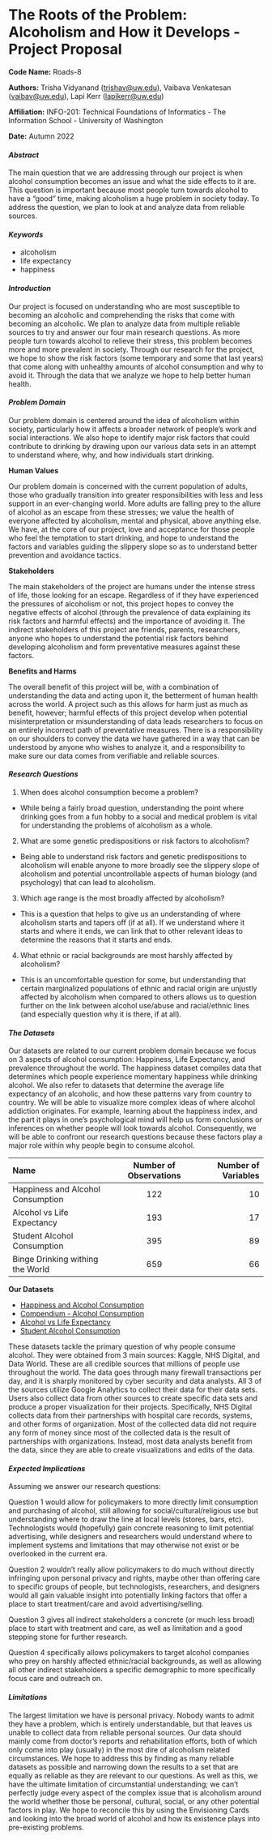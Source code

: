 # The Roots of the Problem: Alcoholism and How it Develops - Project Proposal

**Code Name:** Roads-8

**Authors:**
Trisha Vidyanand (trishav@uw.edu), Vaibava Venkatesan (vaibav@uw.edu), Lapi Kerr (lapikerr@uw.edu)

**Affiliation:**
INFO-201: Technical Foundations of Informatics - The Information School - University of Washington

**Date:**
Autumn 2022

#### **_Abstract_**

The main question that we are addressing through our project is when alcohol consumption becomes an issue and what the side effects to it are. This question is important because most people turn towards alcohol to have a “good” time, making alcoholism a huge problem in society today. To address the question, we plan to look at and analyze data from reliable sources.

#### **_Keywords_**
- alcoholism
- life expectancy
- happiness

#### **_Introduction_**

Our project is focused on understanding who are most susceptible to becoming an alcoholic and comprehending the risks that come with becoming an alcoholic. We plan to analyze data from multiple reliable sources to try and answer our four main research questions. As more people turn towards alcohol to relieve their stress, this problem becomes more and more prevalent in society. Through our research for the project, we hope to show the risk factors (some temporary and some that last years) that come along with unhealthy amounts of alcohol consumption and why to avoid it. Through the data that we analyze we hope to help better human health.

#### **_Problem Domain_**

Our problem domain is centered around the idea of alcoholism within society, particularly how  it affects a broader network of people’s work and social interactions. We also hope to identify major risk factors that could contribute to drinking by drawing upon our various data sets in an attempt to understand where, why, and how individuals start drinking.

**Human Values**

Our problem domain is concerned with the current population of adults, those who gradually transition into greater responsibilities with less and less support in an ever-changing world. More adults are falling prey to the allure of alcohol as an escape from these stresses; we value the health of everyone affected by alcoholism, mental and physical, above anything else. We have, at the core of our project, love and acceptance for those people who feel the temptation to start drinking, and hope to understand the factors and variables guiding the slippery slope so as to understand better prevention and avoidance tactics.

**Stakeholders**

The main stakeholders of the project are humans under the intense stress of life, those looking for an escape.  Regardless of if they have experienced the pressures of alcoholism or not, this project hopes to convey the negative effects of alcohol (through the prevalence of data explaining its risk factors and harmful effects) and the importance of avoiding it. The indirect stakeholders of this project are friends, parents, researchers, anyone who hopes to understand the potential risk factors behind developing alcoholism and form preventative measures against these factors.

**Benefits and Harms**

The overall benefit of this project will be, with a combination of understanding the data and acting upon it, the betterment of human health across the world. A project such as this allows for harm just as much as benefit, however; harmful effects of this project develop when potential misinterpretation or misunderstanding of data leads researchers to focus on an entirely incorrect path of preventative measures. There is a responsibility on our shoulders to convey the data we have gathered in a way that can be understood by anyone who wishes to analyze it, and a responsibility to make sure our data comes from verifiable and reliable sources.


#### **_Research Questions_**
1. When does alcohol consumption become a problem?
  - While being a fairly broad question, understanding the point where drinking goes from a fun hobby to a social and medical problem is vital for understanding the problems of alcoholism as a whole.
2. What are some genetic predispositions or risk factors to alcoholism?
  - Being able to understand risk factors and genetic predispositions to alcoholism will enable anyone to more broadly see the slippery slope of alcoholism and potential uncontrollable aspects of human biology (and psychology) that can lead to alcoholism.
3. Which age range is the most broadly affected by alcoholism?
  - This is a question that helps to give us an understanding of where alcoholism starts and tapers off (if at all). If we understand where it starts and where it ends, we can link that to other relevant ideas to determine the reasons that it starts and ends.
4. What ethnic or racial backgrounds are most harshly affected by alcoholism?
  - This is an uncomfortable question for some, but understanding that certain marginalized populations of ethnic and racial origin are unjustly affected by alcoholism when compared to others allows us to question further on the link between alcohol use/abuse and racial/ethnic lines (and especially question why it is there, if at all).

#### **_The Datasets_**

Our datasets are related to our current problem domain because we focus on 3 aspects of alcohol consumption: Happiness, Life Expectancy, and prevalence throughout the world. The happiness dataset compiles data that determines which people experience momentary happiness while drinking alcohol. We also refer to datasets that determine the average life expectancy of an alcoholic, and how these patterns vary from country to country. We will be able to visualize more complex ideas of where alcohol addiction originates. For example, learning about the happiness index, and the part it plays in one’s psychological mind will help us form conclusions or inferences on whether people will look towards alcohol. Consequently, we will be able to confront our research questions because these factors play a major role within why people begin to consume alcohol.

|Name     | Number of Observations | Number of Variables |
|:--------|:----------------------:|--------------------:|
|Happiness and Alcohol Consumption| 122 | 10|
|Alcohol vs Life Expectancy| 193 | 17 |
|Student Alcohol Consumption | 395 | 89|
|Binge Drinking withing the World| 659 | 66|

**Our Datasets**
- [Happiness and Alcohol Consumption](https://www.kaggle.com/datasets/marcospessotto/happiness-and-alcohol-consumption)
- [Compendium - Alcohol Consumption](https://digital.nhs.uk/data-and-information/publications/statistical/compendium-public-health/current/alcohol-consumption)
- [Alcohol vs Life Expectancy](https://data.world/databeats/alcohol-vs-life-expectancy/workspace/file?filename=Drinks_raw.csv)
- [Student Alcohol Consumption](https://data.world/data-society/student-alcohol-consumption)

These datasets tackle the primary question of why people consume alcohol. They were obtained from 3 main sources: Kaggle, NHS Digital, and Data World. These are all credible sources that millions of people use throughout the world. The data goes through many firewall transactions per day, and it is sharply monitored by cyber security and data analysts. All 3 of the sources utilize Google Analytics to collect their data for their data sets. Users also collect data from other sources to create specific data sets and produce a proper visualization for their projects. Specifically, NHS Digital collects data from their partnerships with hospital care records, systems, and other forms of organization. Most of the collected data did not require any form of money since most of the collected data is the result of partnerships with organizations. Instead, most data analysts benefit from the data, since they are able to create visualizations and edits of the data.


#### **_Expected Implications_**

Assuming we answer our research questions:

Question 1 would allow for policymakers to more directly limit consumption and purchasing of alcohol, still allowing for social/cultural/religious use but understanding where to draw the line at local levels (stores, bars, etc). Technologists would (hopefully) gain concrete reasoning to limit potential advertising, while designers and researchers would understand where to implement systems and limitations that may otherwise not exist or be overlooked in the current era.

Question 2 wouldn’t really allow policymakers to do much without directly infringing upon personal privacy and rights, maybe other than offering care to specific groups of people, but technologists, researchers, and designers would all gain valuable insight into potentially linking factors that offer a place to start treatment/care and avoid advertising/selling.

Question 3 gives all indirect stakeholders a concrete (or much less broad) place to start with treatment and care, as well as limitation and a good stepping stone for further research.

Question 4 specifically allows policymakers to target alcohol companies who prey on harshly affected ethnic/racial backgrounds, as well as allowing all other indirect stakeholders a specific demographic to more specifically focus care and outreach on.

#### **_Limitations_**

The largest limitation we have is personal privacy. Nobody wants to admit they have a problem, which is entirely understandable, but that leaves us unable to collect data from reliable personal sources. Our data should mainly come from doctor’s reports and rehabilitation efforts, both of which only come into play (usually) in the most dire of alcoholism related circumstances. We hope to address this by finding as many reliable datasets as possible and narrowing down the results to a set that are equally as reliable as they are relevant to our questions.
As well as this, we have the ultimate limitation of circumstantial understanding; we can’t perfectly judge every aspect of the complex issue that is alcoholism around the world whether those be personal, cultural, social, or any other potential factors in play. We hope to reconcile this by using the Envisioning Cards and looking into the broad world of alcohol and how its existence plays into pre-existing problems.
